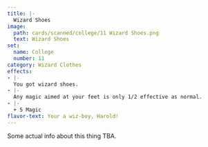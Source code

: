 ```yaml
---
title: |-
  Wizard Shoes
image: 
  path: cards/scanned/college/11 Wizard Shoes.png
  text: Wizard Shoes
set:
  name: College
  number: 11
category: Wizard Clothes
effects: 
- |-
  You got wizard shoes.
- |-
  Any magic aimed at your feet is only 1/2 effective as normal.
- |-
  + 5 Magic
flavor-text: Your a wiz-boy, Harold!
---
```

Some actual info about this thing TBA.
